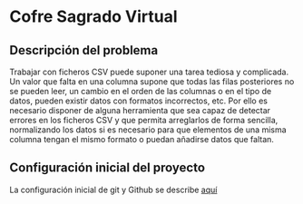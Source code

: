 # **C**ofre **S**agrado **V**irtual

## Descripción del problema 

Trabajar con ficheros CSV puede suponer una tarea tediosa y complicada. Un valor que falta en una columna supone que todas las filas posteriores no se pueden leer, un cambio en el orden de las columnas o en el tipo de datos, pueden existir datos con formatos incorrectos, etc. Por ello es necesario disponer de alguna herramienta que sea capaz de detectar errores en los ficheros CSV y que permita arreglarlos de forma sencilla, normalizando los datos si es necesario para que elementos de una misma columna tengan el mismo formato o puedan añadirse datos que faltan.

## Configuración inicial del proyecto

La configuración inicial de git y Github se describe [aquí](/doc/configuracion-inicial.md) 
